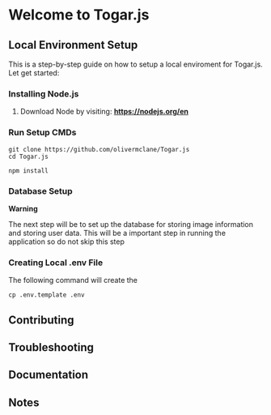 # Welcome to Togar.js

## Local Environment Setup
This is a step-by-step guide on how to setup a local enviroment for Togar.js. Let get started:
### Installing Node.js
1. Download Node by visiting:  **https://nodejs.org/en**
### Run Setup CMDs
```shell
git clone https://github.com/olivermclane/Togar.js
cd Togar.js
```
```shell
npm install
```
### Database Setup
**Warning**

The next step will be to set up the database for storing image information and storing user data. This will be a important step in running the application so do not skip this step

### Creating Local .env File

The following command will create the
```shellgi9t
cp .env.template .env
```

## Contributing
## Troubleshooting
## Documentation
## Notes


